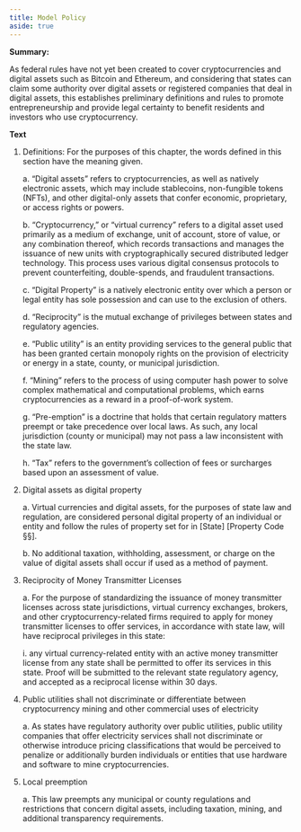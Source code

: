 ```yaml
---
title: Model Policy
aside: true
---
```

<b>Summary:</b>

As federal rules have not yet been created to cover cryptocurrencies and digital assets such as Bitcoin and Ethereum, and considering that states can claim some authority over digital assets or registered companies that deal in digital assets, this establishes preliminary definitions and rules to promote entrepreneurship and provide legal certainty to benefit residents and investors who use cryptocurrency. 

<b>Text</b>

1. Definitions: For the purposes of this chapter, the words defined in this section have the meaning given.

    a. “Digital assets” refers to cryptocurrencies, as well as natively electronic assets, which may include stablecoins, non-fungible tokens (NFTs), and other digital-only assets that confer economic, proprietary, or access rights or powers.

    b. “Cryptocurrency,” or “virtual currency” refers to a digital asset used primarily as a medium of exchange, unit of account, store of value, or any combination thereof, which records transactions and manages the issuance of new units with cryptographically secured distributed ledger technology. This process uses various digital consensus protocols to prevent counterfeiting, double-spends, and fraudulent transactions.

    c. “Digital Property” is a natively electronic entity over which a person or legal entity has sole possession and can use to the exclusion of others.

    d. “Reciprocity” is the mutual exchange of privileges between states and regulatory agencies.

    e. “Public utility” is an entity providing services to the general public that has been granted certain monopoly rights on the provision of electricity or energy in a state, county, or municipal jurisdiction.

    f. “Mining” refers to the process of using computer hash power to solve complex mathematical and computational problems, which earns cryptocurrencies as a reward in a proof-of-work system.

    g. “Pre-emption” is a doctrine that holds that certain regulatory matters preempt or take precedence over local laws. As such, any local jurisdiction (county or municipal) may not pass a law inconsistent with the state law.

    h. “Tax” refers to the government’s collection of fees or surcharges based upon an assessment of value.

2. Digital assets as digital property

    a. Virtual currencies and digital assets, for the purposes of state law and regulation, are considered personal digital property of an individual or entity and follow the rules of property set for in [State] [Property Code §§].

    b. No additional taxation, withholding, assessment, or charge on the value of digital assets shall occur if used as a method of payment.

3. Reciprocity of Money Transmitter Licenses

    a. For the purpose of standardizing the issuance of money transmitter licenses across state jurisdictions, virtual currency exchanges, brokers, and other cryptocurrency-related firms required to apply for money transmitter licenses to offer services, in accordance with state law, will have reciprocal privileges in this state:

      i. any virtual currency-related entity with an active money transmitter license from any state shall be permitted to offer its services in this state. Proof will be submitted to the relevant state regulatory agency, and accepted as a reciprocal license within 30 days.

4. Public utilities shall not discriminate or differentiate between cryptocurrency mining and other commercial uses of electricity

    a. As states have regulatory authority over public utilities, public utility companies that offer electricity services shall not discriminate or otherwise introduce pricing classifications that would be perceived to penalize or additionally burden individuals or entities that use hardware and software to mine cryptocurrencies.

5. Local preemption

    a. This law preempts any municipal or county regulations and restrictions that concern digital assets, including taxation, mining, and additional transparency requirements.
